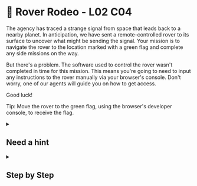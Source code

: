 # 🏇 Rover Rodeo - L02 C04

The agency has traced a strange signal from space that leads back to a nearby planet. In anticipation, we have sent a remote-controlled rover to its surface to uncover what might be sending the signal. Your mission is to navigate the rover to the location marked with a green flag and complete any side missions on the way.

But there's a problem. The software used to control the rover wasn't completed in time for this mission. This means you're going to need to input any instructions to the rover manually via your browser's console. Don't worry, one of our agents will guide you on how to get access.

Good luck!

Tip: Move the rover to the green flag, using the browser's developer console, to receive the flag.

<details><summary>

## Need a hint</summary>

> 💡 Hint: Check out the instructions in the email, or the field manual, to open the Console in the developer tools.
>
> Once the Console is open, you can solve the challenge using `rover.move()`, `rover.turn('left')`, `rover.turn('right')` and `rover.drill()`. Don't forget you can run `rover.help()` for a more detailed description of these functions.

</details>

<details><summary>

## Step by Step</summary>

- Right click somewhere on the page and select the "Inspect" option - this will open the developer tools
  - If you're on a Windows computer, click the three dots ( ⋮ , typically in the top-right corner) and then "More tools", then "Developer tools"
  - If you're on a Windows computer, press F12
  - If you're on a Mac computer, select "View" from the browser's main drop-down menus, then go to "Developer" and finally click "Developer Tools"
- You want to move the rover from the bottom left to the top right of the grid while avoiding the stone obstacles
- Execute the following commands on the Console, line by line

```js
rover.move(2)
rover.turn("right")
rover.move(2)
rover.turn("left")
rover.move(1)
rover.turn("right")
rover.move(2)
rover.turn("right")
rover.move(1)
rover.turn("left")
rover.move(1)
```

- At this position, your rover should be stopped over a highlighted yellow box and there is a console message that appears:
  - "A mineral deposit has been detected at your location. Drill down to collect a sample."
- Execute the following commands on the Console, line by line

```js
rover.drill()
rover.move(2)
rover.turn("left")
rover.move(2)
```

- Once your rover is on the flag space, the flag should appear

</details>
